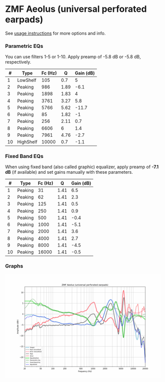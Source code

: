 # ZMF Aeolus (universal perforated earpads)
See [usage instructions](https://github.com/jaakkopasanen/AutoEq#usage) for more options and info.

### Parametric EQs
You can use filters 1-5 or 1-10. Apply preamp of -5.8 dB or -5.8 dB, respectively.

|   # | Type      |   Fc (Hz) |    Q |   Gain (dB) |
|-----|-----------|-----------|------|-------------|
|   1 | LowShelf  |       105 | 0.7  |         5   |
|   2 | Peaking   |       986 | 1.89 |        -6.1 |
|   3 | Peaking   |      1898 | 1.83 |         4   |
|   4 | Peaking   |      3761 | 3.27 |         5.8 |
|   5 | Peaking   |      5766 | 5.62 |       -11.7 |
|   6 | Peaking   |        85 | 1.82 |        -1   |
|   7 | Peaking   |       256 | 2.11 |         0.7 |
|   8 | Peaking   |      6606 | 6    |         1.4 |
|   9 | Peaking   |      7961 | 4.76 |        -2.7 |
|  10 | HighShelf |     10000 | 0.7  |        -1.1 |

### Fixed Band EQs
When using fixed band (also called graphic) equalizer, apply preamp of **-7.1 dB** (if available) and set gains manually with these parameters.

|   # | Type    |   Fc (Hz) |    Q |   Gain (dB) |
|-----|---------|-----------|------|-------------|
|   1 | Peaking |        31 | 1.41 |         6.5 |
|   2 | Peaking |        62 | 1.41 |         2.3 |
|   3 | Peaking |       125 | 1.41 |         0.5 |
|   4 | Peaking |       250 | 1.41 |         0.9 |
|   5 | Peaking |       500 | 1.41 |        -0.4 |
|   6 | Peaking |      1000 | 1.41 |        -5.1 |
|   7 | Peaking |      2000 | 1.41 |         3.6 |
|   8 | Peaking |      4000 | 1.41 |         2.7 |
|   9 | Peaking |      8000 | 1.41 |        -4.5 |
|  10 | Peaking |     16000 | 1.41 |        -0.5 |

### Graphs
![](./ZMF%20Aeolus%20(universal%20perforated%20earpads).png)
